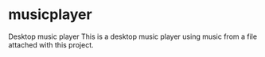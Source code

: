 # musicplayer
Desktop music player
This is a desktop music player using music from a file attached with this project.

